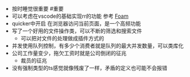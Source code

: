 - 按时睡觉很重要 #重要
- 可以考虑在vscode的基础实现rr的功能 参考 [Foam](https://foambubble.github.io/foam/)
- quicker中开启 在浏览器访问当前页面，是一个高频功能
- 写了一个好用的文件操作类，可以不断的筛选和搜索文件
  - 可以把对文件的处理做成插件方式的
- 并发使用队列控制，有多少个消费者就是队列的最大并发数量，可以类库化
- 公司工作量变少，拖欠工资时就是公司倒闭的征兆
  - 裁员的征兆
- 没有强制类型的ts感觉就像残废了一样，矛盾的定义也可能不会报错
